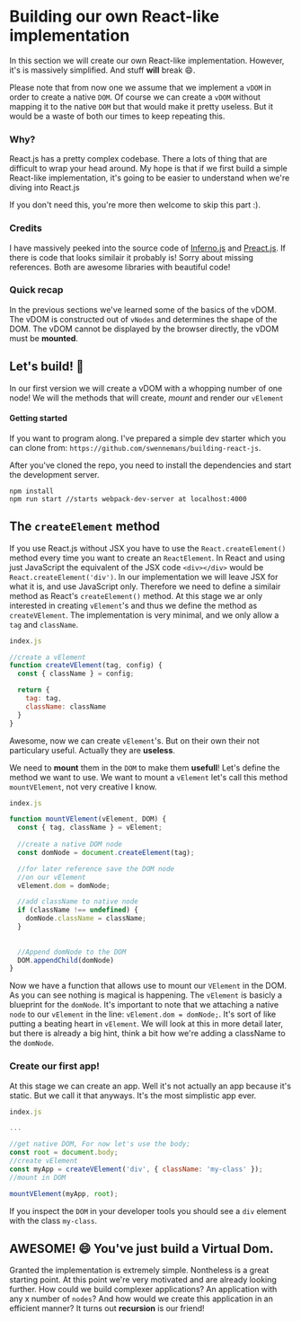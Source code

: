 # Building our own React-like implementation

In this section we will create our own React-like implementation. 
However, it's is massively simplified. And stuff **will** break :smile:. 

Please note that from now one we assume that we implement a `vDOM` in order to
create a native `DOM`. Of course we can create a `vDOM` without mapping it to the native `DOM`
but that would make it pretty useless. But it would be a waste of both our times to keep repeating
this. 

### Why?

React.js has a pretty complex codebase. There a lots of thing that are
difficult to wrap your head around. My hope is that if we first build a simple
React-like implementation, it's going to be easier to understand when we're diving into React.js

If you don't need this, you're more then welcome to skip this part :). 

### Credits

I have massively peeked into the source code of 
[Inferno.js](https://github.com/trueadm/inferno) and [Preact.js](https://preactjs.com/). If there
is code that looks similair it probably is! Sorry about missing references. Both are 
awesome libraries with beautiful code!

### Quick recap

In the previous sections we've learned some of the basics of the vDOM. 
The vDOM is constructed out of `vNodes` and determines the shape of the DOM. The vDOM cannot be displayed by the browser directly, the vDOM must be **mounted**. 

## Let's build! :rocket:

In our first version we will create a vDOM with a whopping number of one node! 
We will the methods that will create, *mount* and render our `vElement`

#### Getting started
If you want to program along. I've prepared a simple dev starter which 
you can clone from: `https://github.com/swennemans/building-react-js`. 

After you've cloned the repo, you need to install the dependencies
and start the development server. 

```
npm install
npm run start //starts webpack-dev-server at localhost:4000
```

## The `createElement` method

If you use React.js without JSX you have to use the `React.createElement()` method every time 
you want to create an `ReactElement`. 
In React and using just JavaScript the equivalent of the JSX code `<div></div>` would be 
`React.createElement('div')`. In our implementation we will leave JSX for what it is,
and use JavaScript only. Therefore we need to define a similair method as React's `createElement()` 
method. At this stage we ar only interested in creating `vElement`'s and thus 
we define the method as `createVElement`.  The implementation is very minimal, 
and we only allow a `tag` and `className`. 

```javascript
index.js

//create a vElement
function createVElement(tag, config) {
  const { className } = config;

  return {
    tag: tag,
    className: className
  }
}
```
 
Awesome, now we can create `vElement`'s. But on their own their not particulary useful.
Actually they are **useless**. 

We need to **mount** them in the `DOM` to make them **usefull**! Let's define the method we want to use. We want to mount a `vElement` 
let's call this method `mountVElement`, not very creative I know.  

```javascript
index.js

function mountVElement(vElement, DOM) {
  const { tag, className } = vElement;
  
  //create a native DOM node
  const domNode = document.createElement(tag);

  //for later reference save the DOM node
  //on our vElement
  vElement.dom = domNode;

  //add className to native node
  if (className !== undefined) {
    domNode.className = className;
  }
  
  
  //Append domNode to the DOM
  DOM.appendChild(domNode)
}
```
 
Now we have a function that allows use to mount our `VElement` in the DOM. 
As you can see nothing is magical is happening. The `vElement` is basicly a 
blueprint for the `domNode`. It's important to note that we attaching a native
`node` to our `vElement` in the line: `vElement.dom = domNode;`. It's sort of like
putting a beating heart in `vElement`. We will look at this in more detail later, but there
is already a big hint, think a bit how we're adding a className to the `domNode`.

 
 
### Create our first app!

At this stage we can create an app. Well it's not actually an app because it's static. But we
call it that anyways. It's the most simplistic app ever. 

```javascript
index.js

...

//get native DOM, For now let's use the body;
const root = document.body;
//create vElement
const myApp = createVElement('div', { className: 'my-class' });
//mount in DOM

mountVElement(myApp, root);

```
If you inspect the `DOM` in your developer tools you should see a `div` element with the class `my-class`. 

## AWESOME! :smile: You've just build a Virtual Dom. 

Granted the implementation is extremely simple. Nontheless is a great starting point. At this point
we're very motivated and are already looking further. How could we build complexer applications? An application
with any x number of `nodes`? And how would we create this application in an efficient manner? It turns out
**recursion** is our friend!

